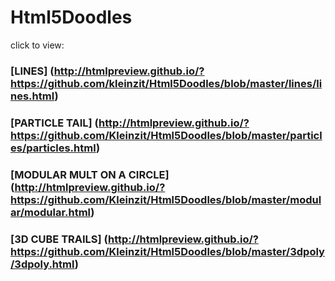 # Html5Doodles

click to view:
### [LINES] (http://htmlpreview.github.io/?https://github.com/kleinzit/Html5Doodles/blob/master/lines/lines.html)

### [PARTICLE TAIL] (http://htmlpreview.github.io/?https://github.com/Kleinzit/Html5Doodles/blob/master/particles/particles.html)

### [MODULAR MULT ON A CIRCLE] (http://htmlpreview.github.io/?https://github.com/Kleinzit/Html5Doodles/blob/master/modular/modular.html)

### [3D CUBE TRAILS] (http://htmlpreview.github.io/?https://github.com/Kleinzit/Html5Doodles/blob/master/3dpoly/3dpoly.html)
